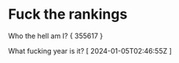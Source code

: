 # Fuck the rankings

Who the hell am I?
{ 355617 }

What fucking year is it?
[ 2024-01-05T02:46:55Z ]
